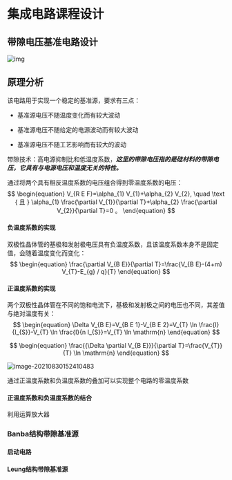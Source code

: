 # 集成电路课程设计

## 带隙电压基准电路设计

![img](file:///C:/Users/jxx/AppData/Local/Temp/msohtmlclip1/01/clip_image002.png)

## 原理分析

该电路用于实现一个稳定的基准源，要求有三点：

- 基准源电压不随温度变化而有较大波动

- 基准源电压不随给定的电源波动而有较大波动

- 基准源电压不随工艺影响而有较大的波动

带隙技术：高电源抑制比和低温度系数，***这里的带隙电压指的是硅材料的带隙电压，它具有与电源电压和温度无关的特性。***

通过将两个具有相反温度系数的电压组合得到零温度系数的电压：
$$
\begin{equation}
V_{R E F}=\alpha_{1} V_{1}+\alpha_{2} V_{2}, \quad \text { 且 } \alpha_{1} \frac{\partial V_{1}}{\partial T}+\alpha_{2} \frac{\partial V_{2}}{\partial T}=0 。
\end{equation}
$$

#### 负温度系数的实现

双极性晶体管的基极和发射极电压具有负温度系数，且该温度系数本身不是固定值，会随着温度变化而变化：
$$
\begin{equation}
\frac{\partial V_{B E}}{\partial T}=\frac{V_{B E}-(4+m) V_{T}-E_{g} / q}{T}
\end{equation}
$$

#### 正温度系数的实现

两个双极性晶体管在不同的饱和电流下，基极和发射极之间的电压也不同，其差值与绝对温度有关：
$$
\begin{equation}
\Delta V_{B E}=V_{B E 1}-V_{B E 2}=V_{T} \ln \frac{I}{I_{S}}-V_{T} \ln \frac{I}{n I_{S}}=V_{T} \ln \mathrm{n}
\end{equation}
$$

$$
\begin{equation}
\frac{{\Delta \partial V_{B E}}}{\partial T}=\frac{V_{T}}{T} \ln \mathrm{n}
\end{equation}
$$

![image-20210830152410483](C:\Users\jxx\AppData\Roaming\Typora\typora-user-images\image-20210830152410483.png)

通过正温度系数和负温度系数的叠加可以实现整个电路的零温度系数

#### 正温度系数和负温度系数的结合

利用运算放大器

### Banba结构带隙基准源

#### 启动电路



#### Leung结构带隙基准源

